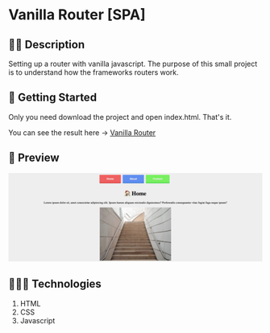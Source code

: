 # Vanilla Router [SPA]

## ✍🏻 Description
Setting up a router with vanilla javascript. The purpose of this small project is to understand how the frameworks routers work.

## 🚀 Getting Started
Only you need download the project and open index.html. That's it.

You can see the result here → [Vanilla Router](https://alexcamachogz.github.io/)

## 🎨 Preview

![](SPA-Routing.png)

## 👩🏻‍💻 Technologies
1. HTML
2. CSS
3. Javascript